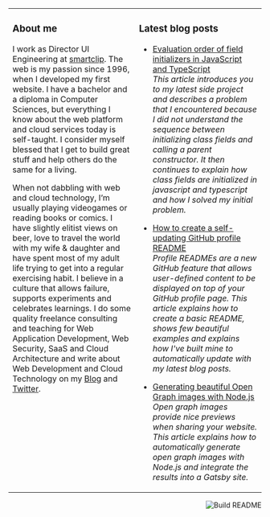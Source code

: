 <table><tr><td valign="top" width="50%">

### About me

I work as Director UI Engineering at [smartclip](https://smartclip.tv/). The web is my passion since 1996, when I developed my first website. I have a bachelor and a diploma in Computer Sciences, but everything I know about the web platform and cloud services today is self-taught. I consider myself blessed that I get to build great stuff and help others do the same for a living.

When not dabbling with web and cloud technology, I’m usually playing videogames or reading books or comics. I have slightly elitist views on beer, love to travel the world with my wife & daughter and have spent most of my adult life trying to get into a regular exercising habit. I believe in a culture that allows failure, supports experiments and celebrates learnings. I do some quality freelance consulting and teaching for Web Application Development, Web Security, SaaS and Cloud Architecture and write about Web Development and Cloud Technology on my [Blog](https://codepunkt.de/writing) and [Twitter](https://twitter.com/code_punkt).

</td><td valign="top" width="50%">

### Latest blog posts

<!-- blog start -->

*   [Evaluation order of field initializers in JavaScript and TypeScript](https://codepunkt.dewriting/evaluation-order-of-field-initializers-in-javascript-and-typescript/)<br/>*This article introduces you to my latest side project and describes a problem that I encountered because I did not understand the sequence between initializing class fields and calling a parent constructor. It then continues to explain how class fields are initialized in javascript and typescript and how I solved my initial problem.*

*   [How to create a self-updating GitHub profile README](https://codepunkt.dewriting/how-to-create-a-self-updating-github-profile-readme/)<br/>*Profile READMEs are a new GitHub feature that allows user-defined content to be displayed on top of your GitHub profile page. This article explains how to create a basic README, shows few beautiful examples and explains how I've built mine to automatically update with my latest blog posts.*

*   [Generating beautiful Open Graph images with Node.js](https://codepunkt.dewriting/generating-beautiful-open-graph-images-with-nodejs/)<br/>*Open graph images provide nice previews when sharing your website. This article explains how to automatically generate open graph images with Node.js and integrate the results into a Gatsby site.*

<!-- blog end -->

</td></tr></table>

<a href="https://github.com/codepunkt/codepunkt/actions"><img src="https://github.com/codepunkt/codepunkt/workflows/Build%20README.md/badge.svg" align="right" alt="Build README"></a>

